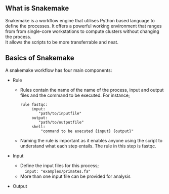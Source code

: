 ## What is Snakemake 
Snakemake is a workflow engine that utilises Python based language to define the processes. It offers a powerful working environment that ranges from  from single-core workstations to compute clusters without changing the process.  
It allows the scripts to be more transferrable and neat.  

## Basics of Snakemake  
A snakemake workflow has four main components:
* Rule  
     * Rules contain the name of the name of the process, input and output files and the command to be executed. For instance;
          ```  
          rule fastqc:
               input:
                  "path/to/inputfile"
               output:
                  "path/to/outputfile"
               shell:
                   "command to be executed {input} {output}"
          ```  
     * Naming the rule is important as it enables anyone using the script to understand what each step entails. The rule in this step is fastqc.   
  
 * Input  
      * Define the input files for this process;  
            ```  
               input:
                  "examples/primates.fa"
            ```  
     * More than one input file can be provided for analysis  

 * Output 
